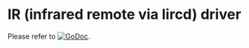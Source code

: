 # IR (infrared remote via lircd) driver

Please refer to
[![GoDoc](https://godoc.org/github.com/maruel/dlibox/go/buses/ir?status.svg)](https://godoc.org/github.com/maruel/dlibox/go/buses/ir).
